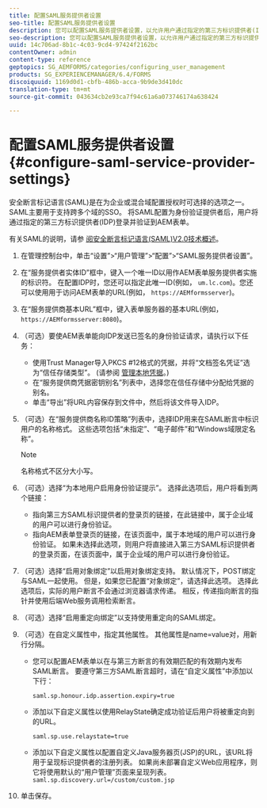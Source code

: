 ```yaml
---
title: 配置SAML服务提供者设置
seo-title: 配置SAML服务提供者设置
description: 您可以配置SAML服务提供者设置，以允许用户通过指定的第三方标识提供者(IDP)登录AEM表单并进行身份验证。
seo-description: 您可以配置SAML服务提供者设置，以允许用户通过指定的第三方标识提供者(IDP)登录AEM表单并进行身份验证。
uuid: 14c706ad-8b1c-4c03-9cd4-97424f2162bc
contentOwner: admin
content-type: reference
geptopics: SG_AEMFORMS/categories/configuring_user_management
products: SG_EXPERIENCEMANAGER/6.4/FORMS
discoiquuid: 1169d0d1-cbfb-486b-acca-9b9de3d410dc
translation-type: tm+mt
source-git-commit: 043634cb2e93ca7f94c61a6a073746174a638424

---
```



# 配置SAML服务提供者设置{#configure-saml-service-provider-settings}

安全断言标记语言(SAML)是在为企业或混合域配置授权时可选择的选项之一。 SAML主要用于支持跨多个域的SSO。 将SAML配置为身份验证提供者后，用户将通过指定的第三方标识提供者(IDP)登录并验证到AEM表单。

有关SAML的说明，请参 [阅安全断言标记语言(SAML)V2.0技术概述](https://www.oasis-open.org/committees/download.php/20645/sstc-saml-tech-overview-2%200-draft-10.pdf)。

1. 在管理控制台中，单击“设置”>“用户管理”>“配置”>“SAML服务提供者设置”。
1. 在“服务提供者实体ID”框中，键入一个唯一ID以用作AEM表单服务提供者实施的标识符。 在配置IDP时，您还可以指定此唯一ID(例如， `um.lc.com`)。您还可以使用用于访问AEM表单的URL(例如， `https://AEMformsserver`)。
1. 在“服务提供商基本URL”框中，键入表单服务器的基本URL(例如， `https://AEMformsserver:8080`)。
1. （可选）要使AEM表单能向IDP发送已签名的身份验证请求，请执行以下任务：

   * 使用Trust Manager导入PKCS #12格式的凭据，并将“文档签名凭证”选为“信任存储类型”。 (请参阅 [管理本地凭据](/help/forms/using/admin-help/local-credentials.md#managing-local-credentials)。)
   * 在“服务提供商凭据密钥别名”列表中，选择您在信任存储中分配给凭据的别名。
   * 单击“导出”将URL内容保存到文件中，然后将该文件导入IDP。

1. （可选）在“服务提供商名称ID策略”列表中，选择IDP用来在SAML断言中标识用户的名称格式。 这些选项包括“未指定”、“电子邮件”和“Windows域限定名称”。

   >[!NOTE]
   >
   >名称格式不区分大小写。

1. （可选）选择“为本地用户启用身份验证提示”。 选择此选项后，用户将看到两个链接：

   * 指向第三方SAML标识提供者的登录页的链接，在此链接中，属于企业域的用户可以进行身份验证。
   * 指向AEM表单登录页的链接，在该页面中，属于本地域的用户可以进行身份验证。
   如果未选择此选项，则用户将直接进入第三方SAML标识提供者的登录页面，在该页面中，属于企业域的用户可以进行身份验证。

1. （可选）选择“启用对象绑定”以启用对象绑定支持。 默认情况下，POST绑定与SAML一起使用。 但是，如果您已配置“对象绑定”，请选择此选项。 选择此选项后，实际的用户断言不会通过浏览器请求传递。 相反，传递指向断言的指针并使用后端Web服务调用检索断言。
1. （可选）选择“启用重定向绑定”以支持使用重定向的SAML绑定。
1. （可选）在自定义属性中，指定其他属性。 其他属性是name=value对，用新行分隔。

   * 您可以配置AEM表单以在与第三方断言的有效期匹配的有效期内发布SAML断言。 要遵守第三方SAML断言超时，请在“自定义属性”中添加以下行：

      `saml.sp.honour.idp.assertion.expiry=true`

   * 添加以下自定义属性以使用RelayState确定成功验证后用户将被重定向到的URL。

      `saml.sp.use.relaystate=true`

   * 添加以下自定义属性以配置自定义Java服务器页(JSP)的URL，该URL将用于呈现标识提供者的注册列表。 如果尚未部署自定义Web应用程序，则它将使用默认的“用户管理”页面来呈现列表。
   `saml.sp.discovery.url=/custom/custom.jsp`

1. 单击保存。

